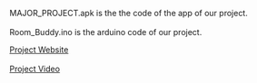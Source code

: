 MAJOR_PROJECT.apk is the the code of the app of our project.
<br></br>
Room_Buddy.ino is the arduino code of our project.

[Project Website](https://ritesh19384.wixsite.com/roombuddy)
<br></br>
[Project Video](https://youtu.be/smR9DUdHKb4)
